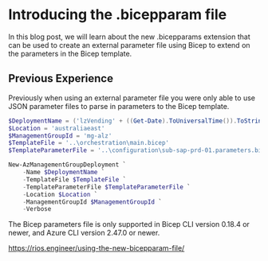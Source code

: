 # Introducing the .bicepparam file

In this blog post, we will learn about the new .bicepparams extension that can be used to create an external parameter file using Bicep to extend on the parameters in the Bicep template.

## Previous Experience

Previously when using an external parameter file you were only able to use JSON parameter files to parse in parameters to the Bicep template.



``` powershell
$DeploymentName = ('lzVending' + ((Get-Date).ToUniversalTime()).ToString('MMdd-HHmm'))
$Location = 'australiaeast'
$ManagementGroupId = 'mg-alz'
$TemplateFile = '..\orchestration\main.bicep'
$TemplateParameterFile = '..\configuration\sub-sap-prd-01.parameters.bicepparam'

New-AzManagementGroupDeployment `
    -Name $DeploymentName `
    -TemplateFile $TemplateFile `
    -TemplateParameterFile $TemplateParameterFile `
    -Location $Location `
    -ManagementGroupId $ManagementGroupId `
    -Verbose

```

The Bicep parameters file is only supported in Bicep CLI version 0.18.4 or newer, and Azure CLI version 2.47.0 or newer.

https://rios.engineer/using-the-new-bicepparam-file/